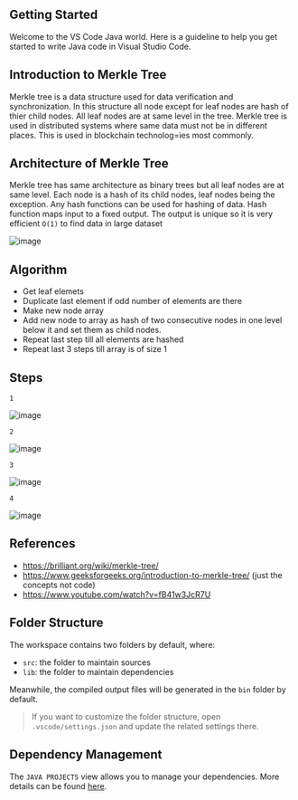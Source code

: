 ## Getting Started

Welcome to the VS Code Java world. Here is a guideline to help you get started to write Java code in Visual Studio Code.

## Introduction to Merkle Tree

Merkle tree is a data structure used for data verification and synchronization.
In this structure all node except for leaf nodes are hash of thier child nodes. All leaf nodes are at same level in the tree.
Merkle tree is used in distributed systems where same data must not be in different places. This is used in blockchain technolog=ies most commonly.

## Architecture of Merkle Tree

Merkle tree has same architecture as binary trees but all leaf nodes are at same level. Each node is a hash of its child nodes, leaf nodes being the exception.
Any hash functions can be used for hashing of data. Hash function maps input to a fixed output. The output is unique so it is very efficient `O(1)` to find data in large dataset

![image](https://user-images.githubusercontent.com/66357015/165552624-5e98498f-1d20-4d1d-9bea-adb7128d19fe.png)

## Algorithm
- Get leaf elemets
- Duplicate last element if odd number of elements are there
- Make new node array
- Add new node to array as hash of two consecutive nodes in one level below it and set them as child nodes. 
- Repeat last step till all elements are hashed
- Repeat last 3 steps till array is of size 1

## Steps

`1`

![image](https://user-images.githubusercontent.com/66357015/165556367-73a07c1b-4641-4033-893d-a06b43ade1db.png)

`2`

![image](https://user-images.githubusercontent.com/66357015/165556476-17f87279-1ecf-455d-ba71-70c163ec85bf.png)

`3`

![image](https://user-images.githubusercontent.com/66357015/165556542-caf8b55b-c544-404e-aef0-d91a1328b0e8.png)

`4`

![image](https://user-images.githubusercontent.com/66357015/165552624-5e98498f-1d20-4d1d-9bea-adb7128d19fe.png)


## References
- https://brilliant.org/wiki/merkle-tree/
- https://www.geeksforgeeks.org/introduction-to-merkle-tree/ (just the concepts not code)
- https://www.youtube.com/watch?v=fB41w3JcR7U

## Folder Structure

The workspace contains two folders by default, where:

- `src`: the folder to maintain sources
- `lib`: the folder to maintain dependencies

Meanwhile, the compiled output files will be generated in the `bin` folder by default.

> If you want to customize the folder structure, open `.vscode/settings.json` and update the related settings there.

## Dependency Management

The `JAVA PROJECTS` view allows you to manage your dependencies. More details can be found [here](https://github.com/microsoft/vscode-java-dependency#manage-dependencies).
